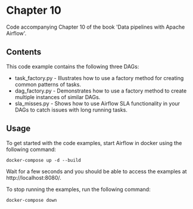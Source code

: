 # Chapter 10

Code accompanying Chapter 10 of the book 'Data pipelines with Apache Airflow'.

## Contents

This code example contains the following three DAGs:

- task_factory.py - Illustrates how to use a factory method for creating common patterns of tasks.
- dag_factory.py - Demonstrates how to use a factory method to create multiple instances of similar DAGs.
- sla_misses.py - Shows how to use Airflow SLA functionality in your DAGs to catch issues with long running tasks.

## Usage

To get started with the code examples, start Airflow in docker using the following command:

    docker-compose up -d --build

Wait for a few seconds and you should be able to access the examples at http://localhost:8080/.

To stop running the examples, run the following command:

    docker-compose down
